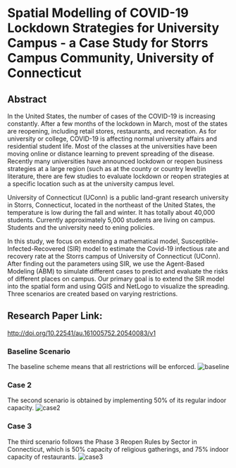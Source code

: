 # Spatial Modelling of COVID-19 Lockdown Strategies for University Campus - a Case Study for Storrs Campus Community, University of Connecticut

## Abstract
In the United States, the number of cases of the COVID-19 is increasing constantly. After a few months of the lockdown in March, most of the states are reopening, including retail stores, restaurants, and recreation. As for  university or college, COVID-19 is affecting normal university affairs and residential student life. Most of the classes at the universities have been moving online or distance learning to prevent spreading of the disease. Recently many universities have announced lockdown or reopen business strategies at a large region (such as at the county or country level)in literature, there are few studies to evaluate lockdown or reopen strategies at a specific location such as at the university campus level.

University of Connecticut (UConn) is a public land-grant research university in Storrs, Connecticut, located in the northeast of the United States, the temperature is low during the fall and winter. It has totally about 40,000 students. Currently approximately 5,000 students are living on campus. Students and the university need to ening policies. 

In this study, we focus on extending a mathematical model, Susceptible-Infected-Recovered (SIR) model to estimate the Covid-19 infectious rate and recovery rate at the Storrs campus of University of Connecticut (UConn). After finding out the parameters using SIR, we use the Agent-Based Modeling (ABM) to simulate different cases to predict and evaluate the risks of different places on campus. Our primary goal is to extend the SIR model into the spatial form and using QGIS and NetLogo to visualize the spreading. Three scenarios are created based on varying restrictions. 

## Research Paper Link:
http://doi.org/10.22541/au.161005752.20540083/v1

### Baseline Scenario
The baseline scheme means that all restrictions will be enforced.
![baseline](https://user-images.githubusercontent.com/73563140/105911181-eba5bb00-5ff7-11eb-96fa-76caaf1a0cf9.png)

### Case 2
The second scenario is obtained by implementing 50% of its regular indoor capacity. 
![case2](https://user-images.githubusercontent.com/73563140/105911300-0aa44d00-5ff8-11eb-93e1-4cd97b8a88a1.png)

### Case 3
The third scenario follows the Phase 3 Reopen Rules by Sector in Connecticut, which is 50% capacity of religious gatherings, and 75% indoor capacity of restaurants.
![case3](https://user-images.githubusercontent.com/73563140/105911336-15f77880-5ff8-11eb-99ba-54520f183b92.png)
